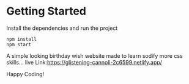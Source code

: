 # Getting Started
Install the dependencies and run the project
```
npm install
npm start
```

A simple looking birthday wish website made to learn sodify more css skills...
live Link:https://glistening-cannoli-2c6599.netlify.app/

Happy Coding!
